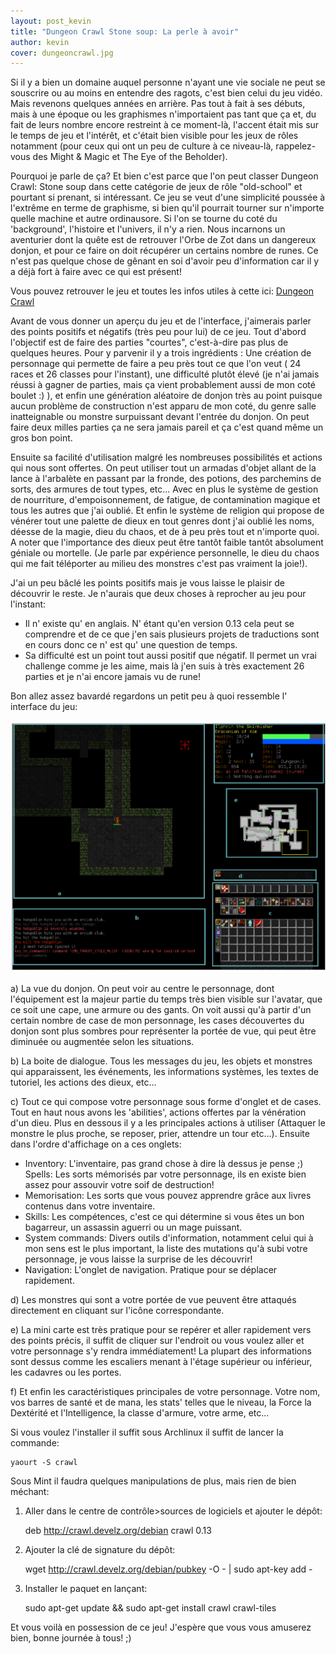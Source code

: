 ```yaml
---
layout: post_kevin
title: "Dungeon Crawl Stone soup: La perle à avoir"
author: kevin
cover: dungeoncrawl.jpg
---
```


Si il y a bien un domaine auquel personne n'ayant une vie sociale ne peut se souscrire ou au moins en entendre des ragots, c'est bien celui du jeu vidéo. Mais revenons quelques années en arrière. Pas tout à fait à ses débuts, mais à une époque ou les graphismes n'importaient pas tant que ça et, du fait de leurs nombre encore restreint à ce moment-là, l'accent était mis sur le temps de jeu et l'intérêt, et c'était bien visible pour les jeux de rôles notamment (pour ceux qui ont un peu de culture à ce niveau-là, rappelez-vous des Might & Magic et The Eye of the Beholder).
<!--break-->
Pourquoi je parle de ça? Et bien c'est parce que l'on peut classer Dungeon Crawl: Stone soup dans cette catégorie de jeux de rôle "old-school" et pourtant si prenant, si intéressant. Ce jeu se veut d'une simplicité poussée à l'extrême en terme de graphisme, si bien qu'il pourrait tourner sur n'importe quelle machine et autre ordinausore. Si l'on se tourne du coté du 'background', l'histoire et l'univers, il n'y a rien. Nous incarnons un aventurier dont la quête est de retrouver l'Orbe de Zot dans un dangereux donjon, et pour ce faire on doit récupérer un certains nombre de runes. Ce n'est pas quelque chose de gênant en soi d'avoir peu d'information car il y a déjà fort à faire avec ce qui est présent!

Vous pouvez retrouver le jeu et toutes les infos utiles à cette ici: [Dungeon Crawl](http://crawl.develz.org/wordpress/)

Avant de vous donner un aperçu du jeu et de l'interface, j'aimerais parler des points positifs et négatifs (très peu pour lui) de ce jeu. Tout d'abord l'objectif est de faire des parties "courtes", c'est-à-dire pas plus de quelques heures. Pour y parvenir il y a trois ingrédients : Une création de personnage qui permette de faire a peu près tout ce que l'on veut ( 24 races et 26 classes pour l'instant), une difficulté plutôt élevé (je n'ai jamais réussi à gagner de parties, mais ça vient probablement aussi de mon coté boulet :) ), et enfin une génération aléatoire de donjon très au point puisque aucun problème de construction n'est apparu de mon coté, du genre salle inatteignable ou monstre surpuissant devant l'entrée du donjon. On peut faire deux milles parties ça ne sera jamais pareil et ça c'est quand même un gros bon point.

Ensuite sa facilité d'utilisation malgré les nombreuses possibilités et actions qui nous sont offertes. On peut utiliser tout un armadas d'objet allant de la lance à l'arbalète en passant par la fronde, des potions, des parchemins de sorts, des armures de tout types, etc... Avec en plus le système de gestion de nourriture, d'empoisonnement, de fatigue, de contamination magique et tous les autres que j'ai oublié. Et enfin le système de religion qui propose de vénérer tout une palette de dieux en tout genres dont j'ai oublié les noms, déesse de la magie, dieu du chaos, et de à peu près tout et n'importe quoi. A noter que l'importance des dieux peut être tantôt faible tantôt absolument géniale ou mortelle. (Je parle par expérience personnelle, le dieu du chaos qui me fait téléporter au milieu des monstres c'est pas vraiment la joie!).

J'ai un peu bâclé les points positifs mais je vous laisse le plaisir de découvrir le reste. Je n'aurais que deux choses à reprocher au jeu pour l'instant:

* Il n' existe qu' en anglais. N' étant qu'en version 0.13 cela peut se comprendre et de ce que j'en sais plusieurs projets de traductions sont en cours donc ce n' est qu' une question de temps.
* Sa difficulté est un point tout aussi positif que négatif. Il permet un vrai challenge comme je les aime, mais là j'en suis à très exactement 26 parties et je n'ai encore jamais vu de rune!

Bon allez assez bavardé regardons un petit peu à quoi ressemble l' interface du jeu:

![dungeon](/images/dungeoncrawl01.png)

a) La vue du donjon. On peut voir au centre le personnage, dont l'équipement est la majeur partie du temps très bien visible sur l'avatar, que ce soit une cape, une armure ou des gants. On voit aussi qu'à partir d'un certain nombre de case de mon personnage, les cases découvertes du donjon sont plus sombres pour représenter la portée de vue, qui peut être diminuée ou augmentée selon les situations.

b) La boite de dialogue. Tous les messages du jeu, les objets et monstres qui apparaissent, les événements, les informations systèmes, les textes de tutoriel, les actions des dieux, etc...

c) Tout ce qui compose votre personnage sous forme d'onglet et de cases. Tout en haut nous avons les 'abilities', actions offertes par la vénération d'un dieu. Plus en dessous il y a les principales actions à utiliser (Attaquer le monstre le plus proche, se reposer, prier, attendre un tour etc...). Ensuite dans l'ordre d'affichage on a ces onglets:

* Inventory: L'inventaire, pas grand chose à dire là dessus je pense ;)
    Spells: Les sorts mémorisés par votre personnage, ils en existe bien assez pour assouvir votre soif de destruction!
* Memorisation: Les sorts que vous pouvez apprendre grâce aux livres contenus dans votre inventaire.
* Skills: Les compétences, c'est ce qui détermine si vous êtes un bon bagarreur, un assassin aguerri ou un mage puissant.
* System commands: Divers outils d'information, notamment celui qui à mon sens est le plus important, la liste des mutations qu'à subi votre personnage, je vous laisse la surprise de les découvrir!
* Navigation: L'onglet de navigation. Pratique pour se déplacer rapidement.

d) Les monstres qui sont a votre portée de vue peuvent être attaqués directement en cliquant sur l'icône correspondante.

e) La mini carte est très pratique pour se repérer et aller rapidement vers des points précis, il suffit de cliquer sur l'endroit ou vous voulez aller et votre personnage s'y rendra immédiatement! La plupart des informations sont dessus comme les escaliers menant à l'étage supérieur ou inférieur, les cadavres ou les portes.

f) Et enfin les caractéristiques principales de votre personnage. Votre nom, vos barres de santé et de mana, les stats' telles que le niveau, la Force la Dextérité et l'Intelligence, la classe d'armure, votre arme, etc...

Si vous voulez l'installer il suffit sous Archlinux il suffit de lancer la commande:

	yaourt -S crawl

Sous Mint il faudra quelques manipulations de plus, mais rien de bien méchant:

1) Aller dans le centre de contrôle>sources de logiciels et ajouter le dépôt:

	deb http://crawl.develz.org/debian crawl 0.13

2) Ajouter la clé de signature du dépôt:

	wget http://crawl.develz.org/debian/pubkey -O - | sudo apt-key add -

3) Installer le paquet en lançant:

	sudo apt-get update && sudo apt-get install crawl crawl-tiles

Et vous voilà en possession de ce jeu! J'espère que vous vous amuserez bien, bonne journée à tous! ;)
